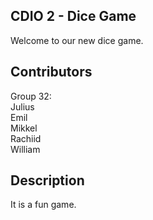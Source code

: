 ## CDIO 2 - Dice Game

Welcome to our new dice game.

## Contributors

Group 32: <br />
Julius <br />
Emil <br />
Mikkel <br />
Rachiid <br />
William <br />

## Description

It is a fun game.

